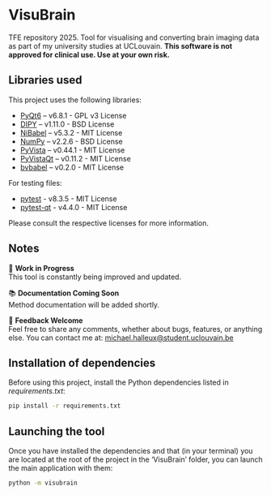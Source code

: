 # VisuBrain
TFE repository 2025.
Tool for visualising and converting brain imaging data as part of my university studies at UCLouvain.
**This software is not approved for clinical use. Use at your own risk.**

## Libraries used

This project uses the following libraries:
- [PyQt6](https://pypi.org/project/PyQt6/) – v6.8.1 - GPL v3 License
- [DIPY](https://pypi.org/project/dipy/) – v1.11.0 - BSD License
- [NiBabel](https://pypi.org/project/nibabel/) – v5.3.2 - MIT License
- [NumPy](https://pypi.org/project/numpy/) – v2.2.6 - BSD License
- [PyVista](https://docs.pyvista.org/) – v0.44.1 - MIT License
- [PyVistaQt](https://pypi.org/project/pyvistaqt/) – v0.11.2 - MIT License
- [bvbabel](https://github.com/ofgulban/bvbabel) – v0.2.0 - MIT License

For testing files:
- [pytest](https://pypi.org/project/pytest/) - v8.3.5 - MIT License
- [pytest-qt](https://pypi.org/project/pytest-qt/) - v4.4.0 - MIT License

Please consult the respective licenses for more information.

## Notes
🚧 **Work in Progress**  
This tool is constantly being improved and updated.

📚 **Documentation Coming Soon**  
Method documentation will be added shortly.

💬 **Feedback Welcome**  
Feel free to share any comments, whether about bugs, features, or anything else. You can contact me at: michael.halleux@student.uclouvain.be

## Installation of dependencies

Before using this project, install the Python dependencies listed in _requirements.txt_:
```bash
pip install -r requirements.txt
```
## Launching the tool

Once you have installed the dependencies and that (in your terminal) you are located at the root of the project in the ‘VisuBrain’ folder,  you can launch the main application with them:
```bash
python -m visubrain
```
